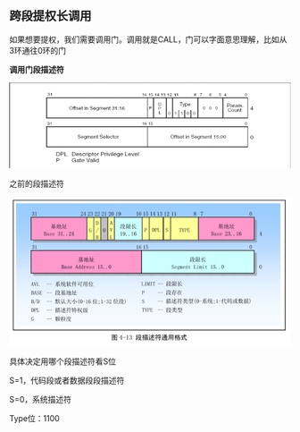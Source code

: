 跨段提权长调用
---

如果想要提权，我们需要调用门。调用就是CALL，门可以字面意思理解，比如从3环通往0环的门

**调用门段描述符**

![](https://raw.githubusercontent.com/Whitebird0/tuchuang/main/QQ%E6%88%AA%E5%9B%BE20211020225927.png)

之前的段描述符

![](https://raw.githubusercontent.com/Whitebird0/tuchuang/main/3994720798.png)

具体决定用哪个段描述符看S位

S=1，代码段或者数据段段描述符

S=0，系统描述符

Type位：1100

